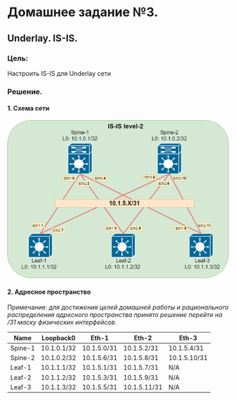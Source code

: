 # Домашнее задание №3.
## Underlay. IS-IS.
### Цель:
Настроить IS-IS для Underlay сети

### Решение.
#### 1. Схема сети
![dz-3_topo_isis_clos.png](dz-3_topo_isis_clos.png)

#### 2. Адресное пространство

Примечание: _для достижения целей домашней работы и рационального распределения адресного пространства принято решение перейти на /31 маску физических интерфейсов._ 

|Name|Loopback0|Eth-1|Eth-2|Eth-3|
|---|---|---|---|---|
Spine-1|10.1.0.1/32|10.1.5.0/31|10.1.5.2/31|10.1.5.4/31|
Spine-2|10.1.0.2/32|10.1.5.6/31|10.1.5.8/31|10.1.5.10/31|
Leaf-1|10.1.1.1/32|10.1.5.1/31|10.1.5.7/31|N/A|
Leaf-2|10.1.1.2/32|10.1.5.3/31|10.1.5.9/31|N/A|
Leaf-3|10.1.1.3/32|10.1.5.5/31|10.1.5.11/31|N/A|
